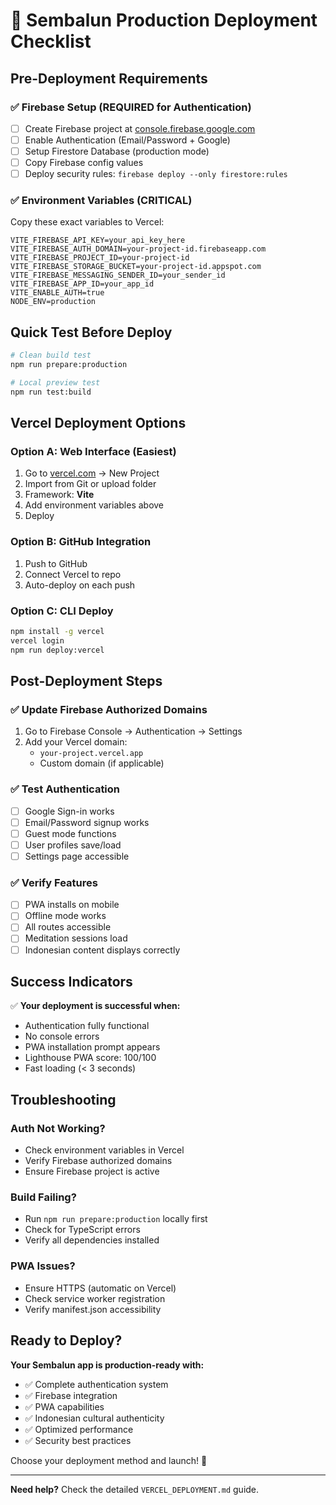 # 🚀 Sembalun Production Deployment Checklist

## Pre-Deployment Requirements

### ✅ Firebase Setup (REQUIRED for Authentication)
- [ ] Create Firebase project at [console.firebase.google.com](https://console.firebase.google.com)
- [ ] Enable Authentication (Email/Password + Google)
- [ ] Setup Firestore Database (production mode)
- [ ] Copy Firebase config values
- [ ] Deploy security rules: `firebase deploy --only firestore:rules`

### ✅ Environment Variables (CRITICAL)
Copy these exact variables to Vercel:
```
VITE_FIREBASE_API_KEY=your_api_key_here
VITE_FIREBASE_AUTH_DOMAIN=your-project-id.firebaseapp.com
VITE_FIREBASE_PROJECT_ID=your-project-id
VITE_FIREBASE_STORAGE_BUCKET=your-project-id.appspot.com
VITE_FIREBASE_MESSAGING_SENDER_ID=your_sender_id
VITE_FIREBASE_APP_ID=your_app_id
VITE_ENABLE_AUTH=true
NODE_ENV=production
```

## Quick Test Before Deploy

```bash
# Clean build test
npm run prepare:production

# Local preview test
npm run test:build
```

## Vercel Deployment Options

### Option A: Web Interface (Easiest)
1. Go to [vercel.com](https://vercel.com) → New Project
2. Import from Git or upload folder
3. Framework: **Vite**
4. Add environment variables above
5. Deploy

### Option B: GitHub Integration
1. Push to GitHub
2. Connect Vercel to repo
3. Auto-deploy on each push

### Option C: CLI Deploy
```bash
npm install -g vercel
vercel login
npm run deploy:vercel
```

## Post-Deployment Steps

### ✅ Update Firebase Authorized Domains
1. Go to Firebase Console → Authentication → Settings
2. Add your Vercel domain:
   - `your-project.vercel.app`
   - Custom domain (if applicable)

### ✅ Test Authentication
- [ ] Google Sign-in works
- [ ] Email/Password signup works
- [ ] Guest mode functions
- [ ] User profiles save/load
- [ ] Settings page accessible

### ✅ Verify Features
- [ ] PWA installs on mobile
- [ ] Offline mode works
- [ ] All routes accessible
- [ ] Meditation sessions load
- [ ] Indonesian content displays correctly

## Success Indicators

✅ **Your deployment is successful when:**
- Authentication fully functional
- No console errors
- PWA installation prompt appears
- Lighthouse PWA score: 100/100
- Fast loading (< 3 seconds)

## Troubleshooting

### Auth Not Working?
- Check environment variables in Vercel
- Verify Firebase authorized domains
- Ensure Firebase project is active

### Build Failing?
- Run `npm run prepare:production` locally first
- Check for TypeScript errors
- Verify all dependencies installed

### PWA Issues?
- Ensure HTTPS (automatic on Vercel)
- Check service worker registration
- Verify manifest.json accessibility

## Ready to Deploy?

**Your Sembalun app is production-ready with:**
- ✅ Complete authentication system
- ✅ Firebase integration
- ✅ PWA capabilities
- ✅ Indonesian cultural authenticity
- ✅ Optimized performance
- ✅ Security best practices

Choose your deployment method and launch! 🚀

---

**Need help?** Check the detailed `VERCEL_DEPLOYMENT.md` guide.